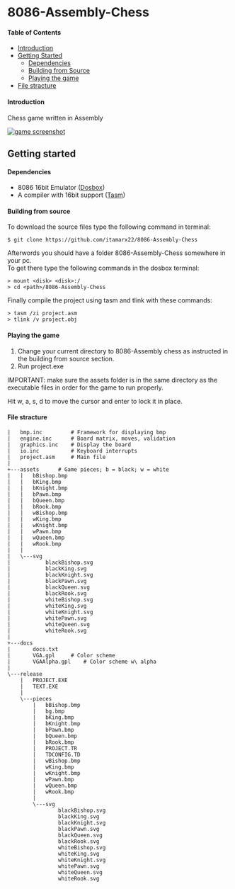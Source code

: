 # 8086-Assembly-Chess

#### Table of Contents

* [Introduction](#introduction)
* [Getting Started](#getting-started)
	* [Dependencies](#dependencies)
	* [Building from Source](#building-from-source)
	* [Playing the game](#playing-the-game)
* [File stracture](#file-stracture)

#### Introduction

Chess game written in Assembly

[![game screenshot](https://i.imgur.com/cYwtXcp.png)](https://imgur.com/YIadbsH)


Getting started
---------------

#### Dependencies

* 8086 16bit Emulator ([Dosbox](https://www.dosbox.com/))
* A compiler with 16bit support ([Tasm](https://drive.google.com/file/d/1pwyM8Pnza5dO_Zh7tBEKYHQxOG0kfmZt/view?usp=sharing))


#### Building from source

To download the source files type the following command in terminal:

	$ git clone https://github.com/itamarx22/8086-Assembly-Chess

Afterwords you should have a folder 8086-Assembly-Chess somewhere in your pc.  
To get there type the following commands in the dosbox terminal:

	> mount <disk> <disk>:/
	> cd <path>/8086-Assembly-Chess

Finally compile the project using tasm and tlink with these commands:

	> tasm /zi project.asm
	> tlink /v project.obj


#### Playing the game

1. Change your current directory to 8086-Assembly chess as instructed in the building from source section.
2. Run project.exe

IMPORTANT: make sure the assets folder is in the same directory as the executable files in order for the game to run properly.

Hit w, a, s, d to move the cursor and enter to lock it in place.

#### File stracture

	|   bmp.inc 		# Framework for displaying bmp
	|   engine.inc 		# Board matrix, moves, validation
	|   graphics.inc 	# Display the board
	|   io.inc  		# Keyboard interrupts
	|   project.asm 	# Main file
	|
	+---assets 		# Game pieces; b = black; w = white
	|   |   bBishop.bmp
	|   |   bKing.bmp
	|   |   bKnight.bmp
	|   |   bPawn.bmp
	|   |   bQueen.bmp
	|   |   bRook.bmp
	|   |   wBishop.bmp
	|   |   wKing.bmp
	|   |   wKnight.bmp
	|   |   wPawn.bmp
	|   |   wQueen.bmp
	|   |   wRook.bmp
	|   |
	|   \---svg 
	|           blackBishop.svg
	|           blackKing.svg
	|           blackKnight.svg
	|           blackPawn.svg
	|           blackQueen.svg
	|           blackRook.svg
	|           whiteBishop.svg
	|           whiteKing.svg
	|           whiteKnight.svg
	|           whitePawn.svg
	|           whiteQueen.svg
	|           whiteRook.svg
	|
	+---docs
	|       docs.txt
	|       VGA.gpl 	# Color scheme
	|       VGAAlpha.gpl 	# Color scheme w\ alpha
	|
	\---release
	    |   PROJECT.EXE
	    |   TEXT.EXE
	    |
	    \---pieces
	        |   bBishop.bmp
	        |   bg.bmp
	        |   bKing.bmp
	        |   bKnight.bmp
	        |   bPawn.bmp
	        |   bQueen.bmp
	        |   bRook.bmp
	        |   PROJECT.TR
	        |   TDCONFIG.TD
	        |   wBishop.bmp
	        |   wKing.bmp
	        |   wKnight.bmp
	        |   wPawn.bmp
	        |   wQueen.bmp
	        |   wRook.bmp
	        |
	        \---svg
	                blackBishop.svg
	                blackKing.svg
	                blackKnight.svg
	                blackPawn.svg
	                blackQueen.svg
	                blackRook.svg
	                whiteBishop.svg
	                whiteKing.svg
	                whiteKnight.svg
	                whitePawn.svg
	                whiteQueen.svg
	                whiteRook.svg

